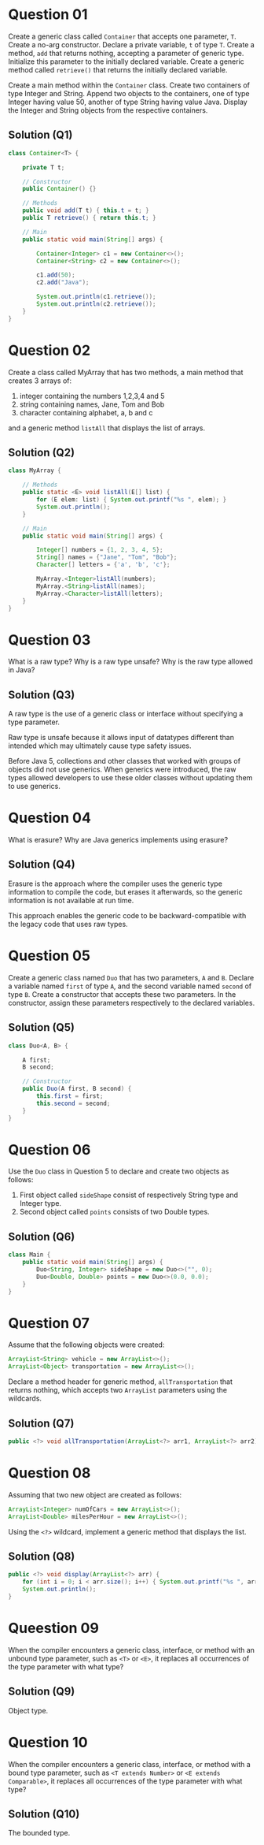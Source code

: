 # Question 01

Create a generic class called `Container` that accepts one parameter, `T`. Create a no-arg constructor. Declare a private variable, `t` of type `T`. Create a method, `add` that returns nothing, accepting a parameter of generic type. Initialize this parameter to the initially declared variable. Create a generic method called `retrieve()` that returns the initially declared variable. 

Create a main method within the `Container` class. Create two containers of type Integer and String. Append two objects to the containers, one of type Integer having value 50, another of type String having value Java. Display the Integer and String objects from the respective containers. 

## Solution (Q1)

```java
class Container<T> {

    private T t;

    // Constructor
    public Container() {}

    // Methods
    public void add(T t) { this.t = t; }
    public T retrieve() { return this.t; }

    // Main
    public static void main(String[] args) {

        Container<Integer> c1 = new Container<>();
        Container<String> c2 = new Container<>();

        c1.add(50);
        c2.add("Java");

        System.out.println(c1.retrieve());
        System.out.println(c2.retrieve());
    }
}
```

# Question 02

Create a class called MyArray that has two methods, a main method that creates 3 arrays of:

1. integer containing the numbers 1,2,3,4 and 5
2. string containing names, Jane, Tom and Bob
3. character containing alphabet, a, b and c

and a generic method `listAll` that displays the list of arrays.

## Solution (Q2)

```java
class MyArray {

    // Methods
    public static <E> void listAll(E[] list) {
        for (E elem: list) { System.out.printf("%s ", elem); }
        System.out.println();
    }

    // Main
    public static void main(String[] args) {

        Integer[] numbers = {1, 2, 3, 4, 5};
        String[] names = {"Jane", "Tom", "Bob"};
        Character[] letters = {'a', 'b', 'c'};

        MyArray.<Integer>listAll(numbers);        
        MyArray.<String>listAll(names);
        MyArray.<Character>listAll(letters);
    }
}
```

# Question 03

What is a raw type? Why is a raw type unsafe? Why is the raw type allowed in Java?

## Solution (Q3)

A raw type is the use of a generic class or interface without specifying a type parameter. 

Raw type is unsafe because it allows input of datatypes different than intended which may ultimately cause type safety issues.

Before Java 5, collections and other classes that worked with groups of objects did not use generics. When generics were introduced, the raw types allowed developers to use these older classes without updating them to use generics.

# Question 04

What is erasure? Why are Java generics implements using erasure?

## Solution (Q4)

Erasure is the approach where the compiler uses the generic type information to compile the code, but erases 
it afterwards, so the generic information is not available at run time.

This approach enables the generic code to be backward-compatible with the legacy code that uses raw types.

# Question 05

Create a generic class named `Duo` that has two parameters, `A` and `B`. Declare a variable named `first` of type `A`, and the second variable named `second` of type `B`. Create a constructor that accepts these two parameters. In the constructor, assign these parameters respectively to the declared variables. 

## Solution (Q5)

```java
class Duo<A, B> {

    A first;
    B second;

    // Constructor
    public Duo(A first, B second) {
        this.first = first;
        this.second = second;
    }
}
```

# Question 06

Use the `Duo` class in Question 5 to declare and create two objects as follows:

1. First object called `sideShape` consist of respectively String type and Integer type.
2. Second object called `points` consists of two Double types. 

## Solution (Q6)

```java
class Main {
    public static void main(String[] args) {
        Duo<String, Integer> sideShape = new Duo<>("", 0);
        Duo<Double, Double> points = new Duo<>(0.0, 0.0);
    }
}
```

# Question 07

Assume that the following objects were created:

```java
ArrayList<String> vehicle = new ArrayList<>();
ArrayList<Object> transportation = new ArrayList<>();
```

Declare a method header for generic method, `allTransportation` that returns nothing, which accepts two `ArrayList` parameters using the wildcards.

## Solution (Q7)

```java
public <?> void allTransportation(ArrayList<?> arr1, ArrayList<?> arr2)
```

# Question 08

Assuming that two new object are created as follows:

```java
ArrayList<Integer> numOfCars = new ArrayList<>();
ArrayList<Double> milesPerHour = new ArrayList<>();
```

Using the `<?>` wildcard, implement a generic method that displays the list.

## Solution (Q8)

```java
public <?> void display(ArrayList<?> arr) {
    for (int i = 0; i < arr.size(); i++) { System.out.printf("%s ", arr.get(i)); }
    System.out.println();
}
```
 
# Queestion 09

When the compiler encounters a generic class, interface, or method with an unbound type parameter, such as `<T>` or `<E>`, it replaces all occurrences of the type parameter with what type?

## Solution (Q9)

Object type.

# Question 10

When the compiler encounters a generic class, interface, or method with a bound type parameter, such as `<T extends Number>` or `<E extends Comparable>`, it replaces all occurrences of the type parameter with what type?

## Solution (Q10)

The bounded type.